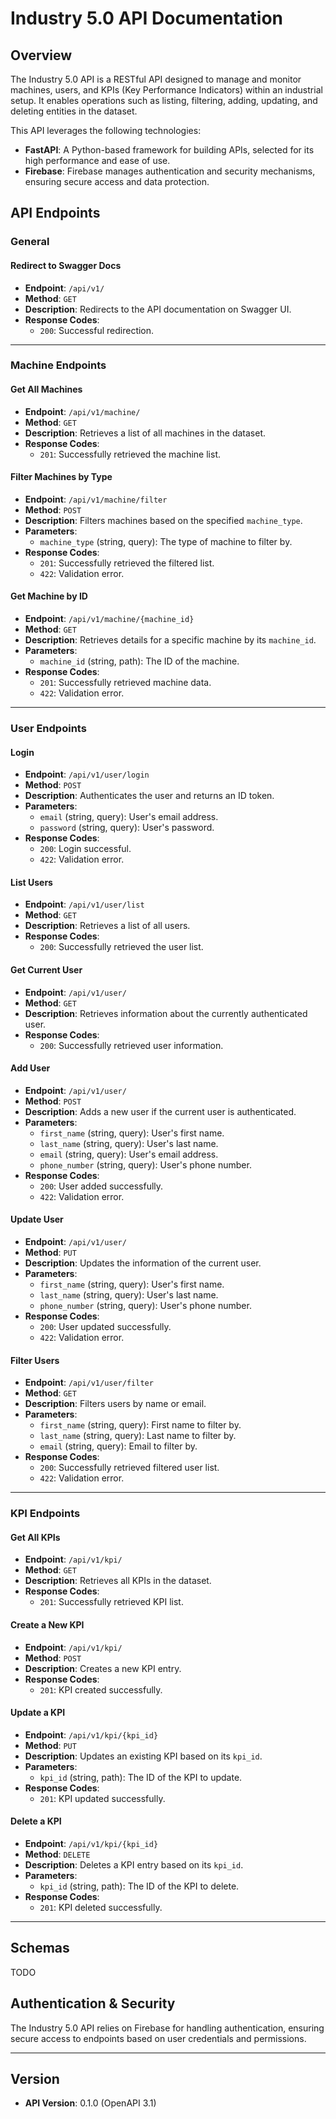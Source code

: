 # Industry 5.0 API Documentation

## Overview

The Industry 5.0 API is a RESTful API designed to manage and monitor machines, users, and KPIs (Key Performance Indicators) within an industrial setup. It enables operations such as listing, filtering, adding, updating, and deleting entities in the dataset.

This API leverages the following technologies:
- **FastAPI**: A Python-based framework for building APIs, selected for its high performance and ease of use.
- **Firebase**: Firebase manages authentication and security mechanisms, ensuring secure access and data protection.

## API Endpoints

### General

#### Redirect to Swagger Docs
- **Endpoint**: `/api/v1/`
- **Method**: `GET`
- **Description**: Redirects to the API documentation on Swagger UI.
- **Response Codes**:
  - `200`: Successful redirection.

---

### Machine Endpoints

#### Get All Machines
- **Endpoint**: `/api/v1/machine/`
- **Method**: `GET`
- **Description**: Retrieves a list of all machines in the dataset.
- **Response Codes**:
  - `201`: Successfully retrieved the machine list.

#### Filter Machines by Type
- **Endpoint**: `/api/v1/machine/filter`
- **Method**: `POST`
- **Description**: Filters machines based on the specified `machine_type`.
- **Parameters**:
  - `machine_type` (string, query): The type of machine to filter by.
- **Response Codes**:
  - `201`: Successfully retrieved the filtered list.
  - `422`: Validation error.

#### Get Machine by ID
- **Endpoint**: `/api/v1/machine/{machine_id}`
- **Method**: `GET`
- **Description**: Retrieves details for a specific machine by its `machine_id`.
- **Parameters**:
  - `machine_id` (string, path): The ID of the machine.
- **Response Codes**:
  - `201`: Successfully retrieved machine data.
  - `422`: Validation error.

---

### User Endpoints

#### Login
- **Endpoint**: `/api/v1/user/login`
- **Method**: `POST`
- **Description**: Authenticates the user and returns an ID token.
- **Parameters**:
  - `email` (string, query): User's email address.
  - `password` (string, query): User's password.
- **Response Codes**:
  - `200`: Login successful.
  - `422`: Validation error.

#### List Users
- **Endpoint**: `/api/v1/user/list`
- **Method**: `GET`
- **Description**: Retrieves a list of all users.
- **Response Codes**:
  - `200`: Successfully retrieved the user list.

#### Get Current User
- **Endpoint**: `/api/v1/user/`
- **Method**: `GET`
- **Description**: Retrieves information about the currently authenticated user.
- **Response Codes**:
  - `200`: Successfully retrieved user information.

#### Add User
- **Endpoint**: `/api/v1/user/`
- **Method**: `POST`
- **Description**: Adds a new user if the current user is authenticated.
- **Parameters**:
  - `first_name` (string, query): User's first name.
  - `last_name` (string, query): User's last name.
  - `email` (string, query): User's email address.
  - `phone_number` (string, query): User's phone number.
- **Response Codes**:
  - `200`: User added successfully.
  - `422`: Validation error.

#### Update User
- **Endpoint**: `/api/v1/user/`
- **Method**: `PUT`
- **Description**: Updates the information of the current user.
- **Parameters**:
  - `first_name` (string, query): User's first name.
  - `last_name` (string, query): User's last name.
  - `phone_number` (string, query): User's phone number.
- **Response Codes**:
  - `200`: User updated successfully.
  - `422`: Validation error.

#### Filter Users
- **Endpoint**: `/api/v1/user/filter`
- **Method**: `GET`
- **Description**: Filters users by name or email.
- **Parameters**:
  - `first_name` (string, query): First name to filter by.
  - `last_name` (string, query): Last name to filter by.
  - `email` (string, query): Email to filter by.
- **Response Codes**:
  - `200`: Successfully retrieved filtered user list.
  - `422`: Validation error.

---

### KPI Endpoints

#### Get All KPIs
- **Endpoint**: `/api/v1/kpi/`
- **Method**: `GET`
- **Description**: Retrieves all KPIs in the dataset.
- **Response Codes**:
  - `201`: Successfully retrieved KPI list.

#### Create a New KPI
- **Endpoint**: `/api/v1/kpi/`
- **Method**: `POST`
- **Description**: Creates a new KPI entry.
- **Response Codes**:
  - `201`: KPI created successfully.

#### Update a KPI
- **Endpoint**: `/api/v1/kpi/{kpi_id}`
- **Method**: `PUT`
- **Description**: Updates an existing KPI based on its `kpi_id`.
- **Parameters**:
  - `kpi_id` (string, path): The ID of the KPI to update.
- **Response Codes**:
  - `201`: KPI updated successfully.

#### Delete a KPI
- **Endpoint**: `/api/v1/kpi/{kpi_id}`
- **Method**: `DELETE`
- **Description**: Deletes a KPI entry based on its `kpi_id`.
- **Parameters**:
  - `kpi_id` (string, path): The ID of the KPI to delete.
- **Response Codes**:
  - `201`: KPI deleted successfully.

---

## Schemas

TODO

## Authentication & Security

The Industry 5.0 API relies on Firebase for handling authentication, ensuring secure access to endpoints based on user credentials and permissions.

---

## Version

- **API Version**: 0.1.0 (OpenAPI 3.1)

